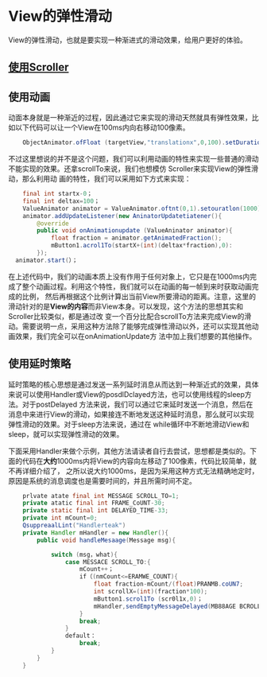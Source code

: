 # View的弹性滑动

View的弹性滑动，也就是要实现一种渐进式的滑动效果，给用户更好的体验。

## [使用Scroller](https://github.com/jianjiandandande/StudyNode/blob/master/Android/Scroller%E7%9A%84%E4%BD%BF%E7%94%A8%E4%BB%A5%E5%8F%8A%E5%8E%9F%E7%90%86%E5%88%86%E6%9E%90.md)


## 使用动画

动面本身就是一种渐近的过程，因此通过它来实现的滑动天然就具有弹性效果，比如以下代码可以让一个View在100ms内向右移动100像素。
```java
    ObjectAnimator.ofFloat (targetView,"translationx",0,100).setDuration(100）.start();
```
不过这里想说的并不是这个问题，我们可以利用动画的特性来实现一些普通的滑动不能实现的效果。还拿scrollTo来说，我们也想模仿 Scroller来实现View的弹性滑动，那么利用动
画的特性，我们可以采用如下方式来实现：
```java
    final int startx-0；
    final int deltax=100；
    ValueAnimator animator = ValueAnimator.oftnt(0,1).setouratlon(1000);
    animator.addUpdateListener(new AninatorUpdatetiatener(){
        @override
        public void onAnimationupdate (ValueAninator aninator){
            float fraction = animator.getAnimatedFraction();
            mButton1.acrol1To(startX+(int)(deltax*fraction),0):
        });
  animator.start(）；
```
在上述代码中，我们的动画本质上没有作用于任何对象上，它只是在1000ms内完成了整个动画过程。利用这个特性，我们就可以在动画的每一帧到来时获取动画完成的比例，
然后再根据这个比例计算出当前View所要滑动的距离。注意，这里的滑动针对的是**View的内容**而非View本身。可以发现，这个方法的思想其实和Scroller比较类似，都是通过改
变一个百分比配合scrollTo方法来完成View的滑动。需要说明一点，采用这种方法除了能够完成弹性滑动以外，还可以实现其他动画效果，我们完全可以在onAnimationUpdate方
法中加上我们想要的其他操作。

## 使用延时策略

延时策略的核心思想是通过发送一系列延时消息从而达到一种渐近式的效果，具体来说可以使用Handler或View的posdlDclayed方法，也可以使用线程的sleep方法。对于postDelayed
方法来说，我们可以通过它来延时发送一个消息，然后在消息中来进行View的滑动，如果接连不断地发送这种延时消息，那么就可以实现弹性滑动的效果。对于sleep方法来说，通过在
while循环中不断地滑动View和sleep，就可以实现弹性滑动的效果。

下面采用Handler来做个示例，其他方法请读者自行去尝试，思想都是类似的。下面的代码在**大约**1000ms内将View的内容向左移动了100像素，代码比较简单，就不再详细介绍了，
之所以说大约1000ms，是因为采用这种方式无法精确地定时，原因是系统的消息调度也是需要时间的，并且所需时间不定。

```java
    prlvate atate final int MESSAGE SCROLL_TO=1;
    private atatic final int FRAME_CoUNT-30;
    private static final int DELAYED_TIME-33;
    private int mCount=0;
    QsuppreaalLint("Handlerteak")
    private Handler mHandler = new Handler(){
        public void handleMesaage(Message msg){

            switch (msg，what){
                case MESSACE SCROLL_TO:{
                    mCount++；
                    if（(nmCount<=ERAMWE_COUNT){
                        float fraction-mCount/(float)PRANMB.coUN7;
                        int scrollX=(int)(fraction*100);
                        mButton1.scrol1To (scr0l1x,0)；
                        mHandler,sendEmptyMessageDelayed(MB88AGE BCROLLTO,DELAYED_TIME);
                    }
                    break;
                }
                default：
                    break;
            }
        }
    }
```
